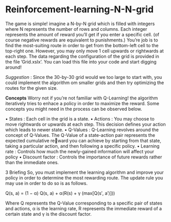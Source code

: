 # Reinforcement-learning-N-N-grid
The game is simple! imagine a N-by-N grid which is filled with integers
where N represents the number of rows and columns. Each integer represents
the amount of reward you’ll get if you enter a specific cell. (of course negative
rewards are equivalent to punishments.) You’re job is to find the most-suiting
route in order to get from the bottom-left cell to the top-right one. However,
you may only move 1 cell upwards or rightwards at each step. The data
regarding the configuration of the grid is provided in the file ’Grid.xslx’.
You can load this file into your code and start digging around!

*Suggestion* : Since the 30-by-30 grid would we too large to start with, you
could implement the algorithm om smaller grids and then try optimizing the
routes for the given size.

**Concepts**
Worry not if you’re not familiar with Q-Learning! the algorithm iteratively
tries to enhace a policy in order to maximize the reward. Some concepts you
might need in the process can be observed below.

• States : Each cell in the grid is a state.
• Actions : You may choose to move rightwards or upwards at each
step. This decision defines your action which leads to newer state.
• Q-Values : Q-Learning revolves around the concept of Q-Values. The
Q-Value of a state-action pair represents the expected cumulative reward you can achieve by starting from that state, taking a particular
action, and then following a specific policy.
• Learning rate : Controls how much the newly-gained information will
affect your policy
• Discount factor : Controls the importance of future rewards rather
than the immediate ones.

3 Briefing
So, you must implement the learning algorithm and improve your policy
in order to determine the most rewarding route. The update rule you may
use in order to do so is as follows.

Q(s, a) = (1 − α) Q(s, a) + α(R(s) + γ (max[Q(s′, a′)]))

Where Q represents the Q-Value corresponding to a specific pair of states
and actions, α is the learning rate, R represents the immediate reward of a
certain state and γ is the discount factor.

